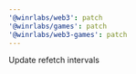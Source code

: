 ```yaml
---
'@winrlabs/web3': patch
'@winrlabs/games': patch
'@winrlabs/web3-games': patch
---
```


Update refetch intervals
